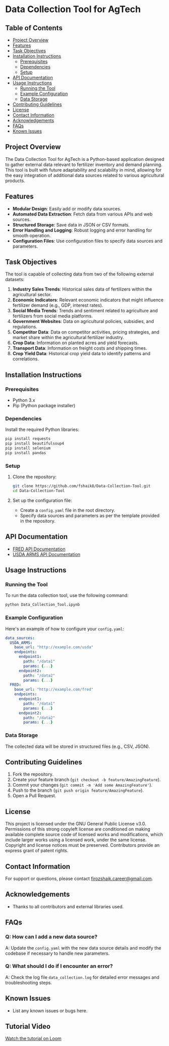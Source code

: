 # Data Collection Tool for AgTech

## Table of Contents
- [Project Overview](#project-overview)
- [Features](#features)
- [Task Objectives](#task-objectives)
- [Installation Instructions](#installation-instructions)
  - [Prerequisites](#prerequisites)
  - [Dependencies](#dependencies)
  - [Setup](#setup)
- [API Documentation](#api-documentation)
- [Usage Instructions](#usage-instructions)
  - [Running the Tool](#running-the-tool)
  - [Example Configuration](#example-configuration)
  - [Data Storage](#data-storage)
- [Contributing Guidelines](#contributing-guidelines)
- [License](#license)
- [Contact Information](#contact-information)
- [Acknowledgements](#acknowledgements)
- [FAQs](#faqs)
- [Known Issues](#known-issues)


## Project Overview

The Data Collection Tool for AgTech is a Python-based application designed to gather external data relevant to fertilizer inventory and demand planning. This tool is built with future adaptability and scalability in mind, allowing for the easy integration of additional data sources related to various agricultural products.

## Features

- **Modular Design**: Easily add or modify data sources.
- **Automated Data Extraction**: Fetch data from various APIs and web sources.
- **Structured Storage**: Save data in JSON or CSV formats.
- **Error Handling and Logging**: Robust logging and error handling for smooth operation.
- **Configuration Files**: Use configuration files to specify data sources and parameters.

## Task Objectives

The tool is capable of collecting data from two of the following external datasets:
1. **Industry Sales Trends**: Historical sales data of fertilizers within the agricultural sector.
2. **Economic Indicators**: Relevant economic indicators that might influence fertilizer demand (e.g., GDP, interest rates).
3. **Social Media Trends**: Trends and sentiment related to agriculture and fertilizers from social media platforms.
4. **Government Websites**: Data on agricultural policies, subsidies, and regulations.
5. **Competitor Data**: Data on competitor activities, pricing strategies, and market share within the agricultural fertilizer industry.
6. **Crop Data**: Information on planted acres and yield forecasts.
7. **Transport Data**: Information on freight costs and shipping times.
8. **Crop Yield Data**: Historical crop yield data to identify patterns and correlations.

## Installation Instructions

### Prerequisites
- Python 3.x
- Pip (Python package installer)

### Dependencies
Install the required Python libraries:
```sh
pip install requests
pip install beautifulsoup4
pip install selenium
pip install pandas
```

### Setup
1. Clone the repository:
    ```sh
    git clone https://github.com/fshaik8/Data-Collection-Tool.git
    cd Data-Collection-Tool
    ```

2. Set up the configuration file:
    - Create a `config.yaml` file in the root directory.
    - Specify data sources and parameters as per the template provided in the repository.
  
## API Documentation

- [FRED API Documentation](FRED_API.md)
- [USDA ARMS API Documentation](USDA_ARMS_API.md)

## Usage Instructions

### Running the Tool
To run the data collection tool, use the following command:
```sh
python Data_Collection_Tool.ipynb
```

### Example Configuration
Here's an example of how to configure your `config.yaml`:
```yaml
data_sources:
  USDA_ARMS:
    base_url: "http://example.com/usda"
    endpoints:
      endpoint1:
        path: "/data1"
        params: {...}
      endpoint2:
        path: "/data2"
        params: {...}
  FRED:
    base_url: "http://example.com/fred"
    endpoints:
      endpoint1:
        path: "/data1"
        params: {...}
      endpoint2:
        path: "/data2"
        params: {...}
```

### Data Storage
The collected data will be stored in structured files (e.g., CSV, JSON).

## Contributing Guidelines

1. Fork the repository.
2. Create your feature branch (`git checkout -b feature/AmazingFeature`).
3. Commit your changes (`git commit -m 'Add some AmazingFeature'`).
4. Push to the branch (`git push origin feature/AmazingFeature`).
5. Open a Pull Request.

## License

This project is licensed under the GNU General Public License v3.0. Permissions of this strong copyleft license are conditioned on making available complete source code of licensed works and modifications, which include larger works using a licensed work, under the same license. Copyright and license notices must be preserved. Contributors provide an express grant of patent rights.

## Contact Information
For support or questions, please contact [firozshaik.career@gmail.com](mailto:firozshaik.career@gmail.com).

## Acknowledgements
- Thanks to all contributors and external libraries used.

## FAQs

### Q: How can I add a new data source?
A: Update the `config.yaml` with the new data source details and modify the codebase if necessary to handle new parameters.

### Q: What should I do if I encounter an error?
A: Check the log file `data_collection.log` for detailed error messages and troubleshooting steps.

## Known Issues
- List any known issues or bugs here.

## Tutorial Video

[Watch the tutorial on Loom](https://www.loom.com/share/4acf2373baf44b40bf85dab967ab9ed1?sid=27e6d0a4-bac8-4cf0-be64-7d40b0695cd0)
